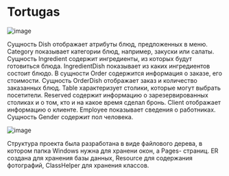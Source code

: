 # Tortugas
![image](https://user-images.githubusercontent.com/81257016/192044343-55897d66-c08e-4cd6-a429-db3b094f9842.png)

Сущность Dish отображает атрибуты блюд, предложенных в меню.
Category показывает категории блюд, например, закуски или салаты.
Сущность Ingredient содержит ингредиенты, из которых будут готовиться блюда.
IngredientDish показывает из каких ингредиентов состоит блюдо.
В сущности Order содержится информация о заказе, его стоимости.
Сущность OrderDish отображает заказ и количество заказанных блюд.
Table характеризует столики, которые могут выбрать посетители.
Reserved содержит информацию о зарезервированных столиках и о том, кто и на какое время сделал бронь.
Client отображает информацию о клиенте.
Employee показывает сведения о работниках.
Сущность Gender содержит пол человека.


![image](https://user-images.githubusercontent.com/81257016/192046533-632bc544-80c3-4c7a-8840-8e2c082ecd52.png)

Структура проекта была разработана в виде файлового дерева, в котором папка Windows нужна для хранени окон, а Pages- страниц. ER создана для хранения базы данных, Resource для содержания фотографий, ClassHelper для хранения классов.

